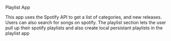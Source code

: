 Playlist App

This app uses the Spotify API to get a list of categories, and new releases.
Users can also search for songs on spotify.
The playlist section lets the user pull up their spotify playlists and also create local persistant playlists in the playlist app

